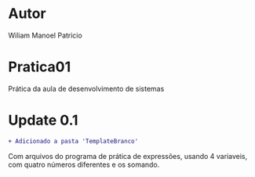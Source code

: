 # Autor
Wiliam Manoel Patricio
# Pratica01
Prática da aula de desenvolvimento de sistemas

# Update 0.1
```diff
+ Adicionado a pasta 'TemplateBranco'
```
Com arquivos do programa de prática de expressões, usando 4 variaveis, com quatro números diferentes e os somando.
